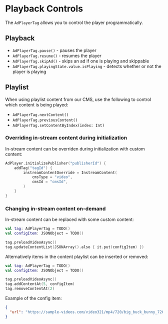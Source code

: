 # Playback Controls

The `AdPlayerTag` allows you to control the player programmatically.


## Playback

- `AdPlayerTag.pause()` - pauses the player
- `AdPlayerTag.resume()` - resumes the player
- `AdPlayerTag.skipAd()` - skips an ad if one is playing and skippable
- `AdPlayerTag.playingState.value.isPlaying` - detects whether or not the player is playing


## Playlist

When using playlist content from our CMS, use the following to control which content is being played:
- `AdPlayerTag.nextContent()`
- `AdPlayerTag.previousContent()`
- `AdPlayerTag.setContentByIndex(index: Int)`


### Overriding in-stream content during initialization

In-stream content can be overriden during initialization with custom content:

```kotlin
AdPlayer.initializePublisher("publisherId") {
    addTag("tagId") {
        instreamContentOverride = InstreamContent(
            cmsType = "video",
            cmsId = "cmsId",
        )
    }
}
```


### Changing in-stream content on-demand

In-stream content can be replaced with some custom content:

```kotlin
val tag: AdPlayerTag = TODO()
val configItem: JSONObject = TODO()

tag.preloadVideoAsync()
tag.updateContentList(JSONArray().also { it.put(configItem) })
```

Alternatively items in the content playlist can be inserted or removed:

```kotlin
val tag: AdPlayerTag = TODO()
val configItem: JSONObject = TODO()

tag.preloadVideoAsync()
tag.addContentAt(5, configItem)
tag.removeContentAt(2)
```

Example of the config item:

```json
{
  "url": "https://sample-videos.com/video321/mp4/720/big_buck_bunny_720p_1mb.mp4"
}
```
